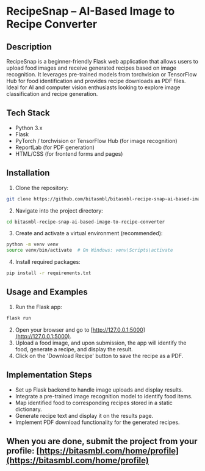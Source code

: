 # RecipeSnap – AI-Based Image to Recipe Converter

## Description
RecipeSnap is a beginner-friendly Flask web application that allows users to upload food images and receive generated recipes based on image recognition. It leverages pre-trained models from torchvision or TensorFlow Hub for food identification and provides recipe downloads as PDF files. Ideal for AI and computer vision enthusiasts looking to explore image classification and recipe generation.

## Tech Stack
- Python 3.x
- Flask
- PyTorch / torchvision or TensorFlow Hub (for image recognition)
- ReportLab (for PDF generation)
- HTML/CSS (for frontend forms and pages)

## Installation
1. Clone the repository:
```bash
git clone https://github.com/bitasmbl/bitasmbl-recipe-snap-ai-based-image-to-recipe-converter.git
```
2. Navigate into the project directory:
```bash
cd bitasmbl-recipe-snap-ai-based-image-to-recipe-converter
```
3. Create and activate a virtual environment (recommended):
```bash
python -m venv venv
source venv/bin/activate  # On Windows: venv\Scripts\activate
```
4. Install required packages:
```bash
pip install -r requirements.txt
```

## Usage and Examples
1. Run the Flask app:
```bash
flask run
```
2. Open your browser and go to [http://127.0.0.1:5000](http://127.0.0.1:5000).
3. Upload a food image, and upon submission, the app will identify the food, generate a recipe, and display the result.
4. Click on the 'Download Recipe' button to save the recipe as a PDF.

## Implementation Steps
- Set up Flask backend to handle image uploads and display results.
- Integrate a pre-trained image recognition model to identify food items.
- Map identified food to corresponding recipes stored in a static dictionary.
- Generate recipe text and display it on the results page.
- Implement PDF download functionality for the generated recipes.

## When you are done, submit the project from your profile: [https://bitasmbl.com/home/profile](https://bitasmbl.com/home/profile)